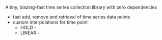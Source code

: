 A tiny, blazing-fast time series collection library with zero dependencies

* fast add, remove and retrieval of time series data points
* custom interpolations for time point
    * HOLD -
    * LINEAR -
